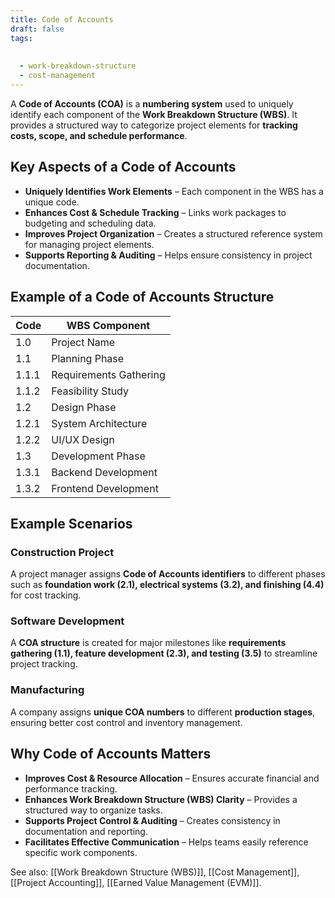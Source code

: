 ```yaml
---
title: Code of Accounts
draft: false
tags:
  
  
  - work-breakdown-structure
  - cost-management
---
```


A **Code of Accounts (COA)** is a **numbering system** used to uniquely identify each component of the **Work Breakdown Structure (WBS)**. It provides a structured way to categorize project elements for **tracking costs, scope, and schedule performance**.

## Key Aspects of a Code of Accounts
- **Uniquely Identifies Work Elements** – Each component in the WBS has a unique code.
- **Enhances Cost & Schedule Tracking** – Links work packages to budgeting and scheduling data.
- **Improves Project Organization** – Creates a structured reference system for managing project elements.
- **Supports Reporting & Auditing** – Helps ensure consistency in project documentation.

## Example of a Code of Accounts Structure

| Code | WBS Component               |
|------|-----------------------------|
| 1.0  | Project Name                |
| 1.1  | Planning Phase              |
| 1.1.1 | Requirements Gathering     |
| 1.1.2 | Feasibility Study          |
| 1.2  | Design Phase                |
| 1.2.1 | System Architecture        |
| 1.2.2 | UI/UX Design               |
| 1.3  | Development Phase           |
| 1.3.1 | Backend Development        |
| 1.3.2 | Frontend Development       |

## Example Scenarios

### **Construction Project**
A project manager assigns **Code of Accounts identifiers** to different phases such as **foundation work (2.1), electrical systems (3.2), and finishing (4.4)** for cost tracking.

### **Software Development**
A **COA structure** is created for major milestones like **requirements gathering (1.1), feature development (2.3), and testing (3.5)** to streamline project tracking.

### **Manufacturing**
A company assigns **unique COA numbers** to different **production stages**, ensuring better cost control and inventory management.

## Why Code of Accounts Matters
- **Improves Cost & Resource Allocation** – Ensures accurate financial and performance tracking.
- **Enhances Work Breakdown Structure (WBS) Clarity** – Provides a structured way to organize tasks.
- **Supports Project Control & Auditing** – Creates consistency in documentation and reporting.
- **Facilitates Effective Communication** – Helps teams easily reference specific work components.

See also: [[Work Breakdown Structure (WBS)]], [[Cost Management]], [[Project Accounting]], [[Earned Value Management (EVM)]].
